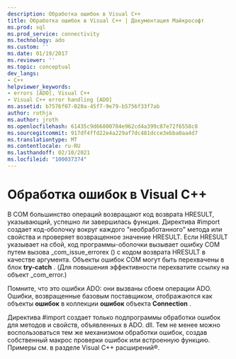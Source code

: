 ```yaml
---
description: Обработка ошибок в Visual C++
title: Обработка ошибок в Visual C++ | Документация Майкрософт
ms.prod: sql
ms.prod_service: connectivity
ms.technology: ado
ms.custom: ''
ms.date: 01/19/2017
ms.reviewer: ''
ms.topic: conceptual
dev_langs:
- C++
helpviewer_keywords:
- errors [ADO], Visual C++
- Visual C++ error handling [ADO]
ms.assetid: b7576f07-020a-45f7-9e79-b5756f33f7ab
author: rothja
ms.author: jroth
ms.openlocfilehash: 61435c9d66800704e962cd4a399c87e72f6558c8
ms.sourcegitcommit: 917df4ffd22e4a229af7dc481dcce3ebba0aa4d7
ms.translationtype: MT
ms.contentlocale: ru-RU
ms.lasthandoff: 02/10/2021
ms.locfileid: "100037374"
---
```

# <a name="handling-errors-in-visual-c"></a>Обработка ошибок в Visual C++
В COM большинство операций возвращают код возврата HRESULT, указывающий, успешно ли завершилась функция. Директива #import создает код-оболочку вокруг каждого "необработанного" метода или свойства и проверяет возвращенное значение HRESULT. Если HRESULT указывает на сбой, код программы-оболочки вызывает ошибку COM путем вызова _com_issue_errorex () с кодом возврата HRESULT в качестве аргумента. Объекты ошибок COM могут быть перехвачены в блок **try-catch** . (Для повышения эффективности перехватите ссылку на объект _com_error.)  
  
 Помните, что это ошибки ADO: они вызваны сбоем операции ADO. Ошибки, возвращенные базовым поставщиком, отображаются как объекты **ошибок** в коллекции **ошибок** объекта **Connection** .  
  
 Директива #import создает только подпрограммы обработки ошибок для методов и свойств, объявленных в ADO. dll. Тем не менее можно воспользоваться тем же механизмом обработки ошибок, создав собственный макрос проверки ошибок или встроенную функцию. Примеры см. в разделе Visual C++ расширений®.

